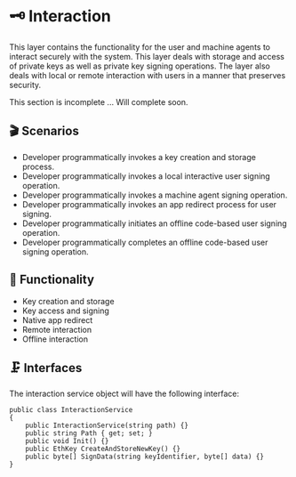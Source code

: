 # 🗝 Interaction

This layer contains the functionality for the user and machine agents to interact securely with the system. This layer deals with storage and access of private keys as well as private key signing operations. The layer also deals with local or remote interaction with users in a manner that preserves security.

This section is incomplete ... Will complete soon.

## 🎬 Scenarios

* Developer programmatically invokes a key creation and storage process.
* Developer programmatically invokes a local interactive user signing operation.
* Developer programmatically invokes a machine agent signing operation.
* Developer programmatically invokes an app redirect process for user signing.
* Developer programmatically initiates an offline code-based user signing operation.
* Developer programmatically completes an offline code-based user signing operation.

## 🎰 Functionality

* Key creation and storage
* Key access and signing
* Native app redirect
* Remote interaction
* Offline interaction

## 🗜 Interfaces

The interaction service object will have the following interface:

```
public class InteractionService
{
    public InteractionService(string path) {}
    public string Path { get; set; }
    public void Init() {}
    public EthKey CreateAndStoreNewKey() {}
    public byte[] SignData(string keyIdentifier, byte[] data) {}
} 
```
